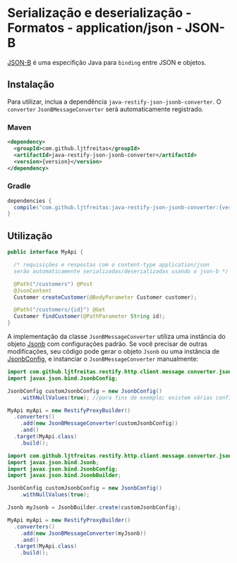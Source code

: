 # Serialização e deserialização - Formatos - application/json - JSON-B

[JSON-B](http://json-b.net/) é uma especifição Java para `binding` entre JSON e objetos.

## Instalação

Para utilizar, inclua a dependência `java-restify-json-jsonb-converter`. O `converter` `JsonBMessageConverter` será automaticamente registrado.

### Maven

```xml
<dependency>
  <groupId>com.github.ljtfreitas</groupId>
  <artifactId>java-restify-json-jsonb-converter</artifactId>
  <version>{version}</version>
</dependency>
```

### Gradle

```groovy
dependencies {
  compile("com.github.ljtfreitas:java-restify-json-jsonb-converter:{version}")
}
```

## Utilização

```java
public interface MyApi {

  /* requisições e respostas com o content-type application/json 
  serão automaticamente serializadas/deserializadas usando o json-b */

  @Path("/customers") @Post
  @JsonContent
  Customer createCustomer(@BodyParameter Customer customer);

  @Path("/customers/{id}") @Get
  Customer findCustomer(@PathParameter String id);
}
```

A implementação da classe `JsonBMessageConverter` utiliza uma instância do objeto [Jsonb](https://static.javadoc.io/javax.json.bind/javax.json.bind-api/1.0/index.html?java.json.bind-summary.html) com configurações padrão. Se você precisar de outras modificações, seu código pode gerar o objeto `Jsonb` ou uma instância de [JsonbConfig](https://static.javadoc.io/javax.json.bind/javax.json.bind-api/1.0/javax/json/bind/JsonbConfig.html), e instanciar o `JsonBMessageConverter` manualmente:

```java
import com.github.ljtfreitas.restify.http.client.message.converter.json.JsonBMessageConverter;
import javax.json.bind.JsonbConfig;

JsonbConfig customJsonbConfig = new JsonbConfig()
    .withNullValues(true); //para fins de exemplo; existem várias configurações disponíveis

MyApi myApi = new RestifyProxyBuilder()
  .converters()
    .add(new JsonBMessageConverter(customJsonbConfig))
    .and()
  .target(MyApi.class)
    .build();
```

```java
import com.github.ljtfreitas.restify.http.client.message.converter.json.JsonBMessageConverter;
import javax.json.bind.Jsonb;
import javax.json.bind.JsonbConfig;
import javax.json.bind.JsonbBuilder;

JsonbConfig customJsonbConfig = new JsonbConfig()
    .withNullValues(true); 

Jsonb myJsonb = JsonbBuilder.create(customJsonbConfig);

MyApi myApi = new RestifyProxyBuilder()
  .converters()
    .add(new JsonBMessageConverter(myJsonb))
    .and()
  .target(MyApi.class)
    .build();
```
